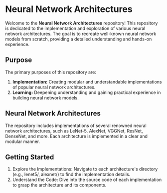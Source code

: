 # Neural Network Architectures

Welcome to the **Neural Network Architectures** repository! This repository is dedicated to the implementation and exploration of various neural network architectures. The goal is to recreate well-known neural network models from scratch, providing a detailed understanding and hands-on experience.

## Purpose

The primary purposes of this repository are:

1. **Implementation:** Creating modular and understandable implementations of popular neural network architectures.
2. **Learning:** Deepening understanding and gaining practical experience in building neural network models.

## Neural Network Architectures

The repository includes implementations of several renowned neural network architectures, such as LeNet-5, AlexNet, VGGNet, ResNet, DenseNet, and more. Each architecture is implemented in a clear and modular manner.

## Getting Started
1. Explore the Implementations:
Navigate to each architecture's directory (e.g., lenet5/, alexnet/) to find the implementation details.
2. Understand the Code:
Dive into the source code of each implementation to grasp the architecture and its components.

